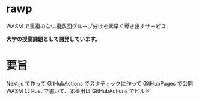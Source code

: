 # rawp

WASM で重複のない複数回グループ分けを素早く導き出すサービス

**大学の授業課題として開発しています。**

# 要旨

Next.js で作って GitHubActions でスタティックに作って GitHubPages で公開
WASM は Rust で書いて、本番用は GitHubActions でビルド
